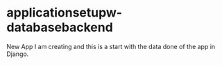 # applicationsetupw-databasebackend
New App I am creating and this is a start with the data done of the app in Django.
